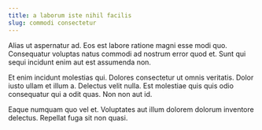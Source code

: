 ```yaml
---
title: a laborum iste nihil facilis
slug: commodi consectetur
---
```


Alias ut aspernatur ad. Eos est labore ratione magni esse modi quo. Consequatur voluptas natus commodi ad nostrum error quod et. Sunt qui sequi incidunt enim aut est assumenda non.

Et enim incidunt molestias qui. Dolores consectetur ut omnis veritatis. Dolor iusto ullam et illum a. Delectus velit nulla. Est molestiae quis quis odio consequatur qui a odit quas. Non non aut id.

Eaque numquam quo vel et. Voluptates aut illum dolorem dolorum inventore delectus. Repellat fuga sit non quasi.

